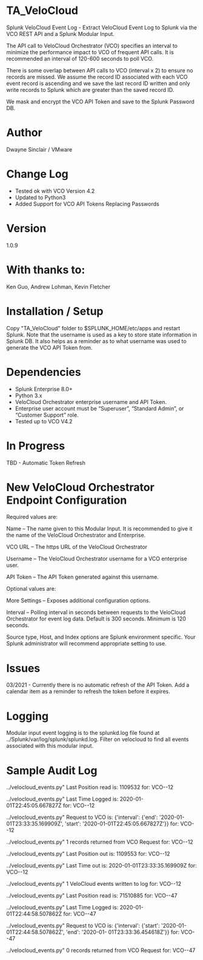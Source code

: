 # TA_VeloCloud

Splunk VeloCloud Event Log - Extract VeloCloud Event Log to Splunk via the VCO REST API and a Splunk Modular Input. 

The API call to VeloCloud Orchestrator (VCO) specifies an interval to minimize the performance impact to VCO of frequent API calls. It is recommended an interval of 120-600 seconds to poll VCO.

There is some overlap between API calls to VCO (interval x 2) to ensure no records are missed. We assume the record ID associated with each VCO event record is ascending and we save the last record ID written and only write records to Splunk which are greater than the saved record ID.

We mask and encrypt the VCO API Token and save to the Splunk Password DB.

# Author
Dwayne Sinclair / VMware 

# Change Log
- Tested ok with VCO Version 4.2
- Updated to Python3
- Added Support for VCO API Tokens Replacing Passwords

# Version
1.0.9

# With thanks to:
Ken Guo, Andrew Lohman, Kevin Fletcher

# Installation / Setup
Copy "TA_VeloCloud" folder to $SPLUNK_HOME/etc/apps and restart Splunk.
Note that the username is used as a key to store state information in Splunk DB. It also helps as a reminder as to what username was used to generate the VCO API Token from. 

# Dependencies
-	Splunk Enterprise 8.0+
-	Python 3.x
-	VeloCloud Orchestrator enterprise username and API Token.
-	Enterprise user account must be “Superuser”, “Standard Admin”, or “Customer Support” role.
- Tested up to VCO V4.2

# In Progress
TBD - Automatic Token Refresh

# New VeloCloud Orchestrator Endpoint Configuration

Required values are:

Name – The name given to this Modular Input. It is recommended to give it the name of the VeloCloud Orchestrator and Enterprise.

VCO URL – The https URL of the VeloCloud Orchestrator

Username – The VeloCloud Orchestrator username for a VCO enterprise user.

API Token – The API Token generated against this username.

Optional values are:

More Settings – Exposes additional configuration options. 

Interval – Polling interval in seconds between requests to the VeloCloud Orchestrator for event log data. Default is 300 seconds. Minimum is 120 seconds.

Source type, Host, and Index options are Splunk environment specific. Your Splunk administrator will recommend appropriate setting to use. 

# Issues
03/2021 - Currently there is no automatic refresh of the API Token. Add a calendar item as a reminder to refresh the token before it expires.

# Logging
Modular input event logging is to the splunkd.log file found at ../Splunk/var/log/splunk/splunkd.log. Filter on velocloud to find all events associated with this modular input.

# Sample Audit Log
../velocloud_events.py" Last Position read is: 1109532 for: VCO--12

../velocloud_events.py" Last Time Logged is: 2020-01-01T22:45:05.667827Z for: VCO--12

../velocloud_events.py" Request to VCO is: {'interval': {'end': '2020-01-01T23:33:35.169909Z', 'start': '2020-01-01T22:45:05.667827Z'}} for: VCO--12

../velocloud_events.py" 1 records returned from VCO Request for: VCO--12

../velocloud_events.py" Last Position out is: 1109553 for: VCO--12

../velocloud_events.py" Last Time out is: 2020-01-01T23:33:35.169909Z for: VCO--12

../velocloud_events.py" 1 VeloCloud events written to log for: VCO--12

../velocloud_events.py" Last Position read is: 71510885 for: VCO--47

../velocloud_events.py" Last Time Logged is: 2020-01-01T22:44:58.507862Z for: VCO--47

../velocloud_events.py" Request to VCO is: {'interval': {'start': '2020-01-01T22:44:58.507862Z', 'end': '2020-01-
01T23:33:36.454618Z'}} for: VCO--47

../velocloud_events.py" 0 records returned from VCO Request for: VCO--47
